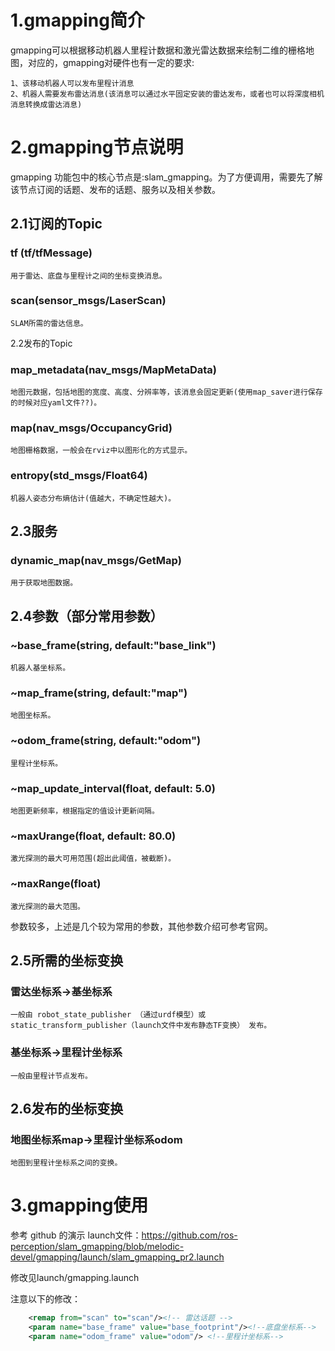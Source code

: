 # 1.gmapping简介
gmapping可以根据移动机器人里程计数据和激光雷达数据来绘制二维的栅格地图，对应的，gmapping对硬件也有一定的要求:

    1、该移动机器人可以发布里程计消息
    2、机器人需要发布雷达消息(该消息可以通过水平固定安装的雷达发布，或者也可以将深度相机消息转换成雷达消息)

# 2.gmapping节点说明

gmapping 功能包中的核心节点是:slam_gmapping。为了方便调用，需要先了解该节点订阅的话题、发布的话题、服务以及相关参数。
## 2.1订阅的Topic

### tf (tf/tfMessage)

    用于雷达、底盘与里程计之间的坐标变换消息。

### scan(sensor_msgs/LaserScan)

    SLAM所需的雷达信息。

2.2发布的Topic

### map_metadata(nav_msgs/MapMetaData)

    地图元数据，包括地图的宽度、高度、分辨率等，该消息会固定更新(使用map_saver进行保存的时候对应yaml文件??)。

### map(nav_msgs/OccupancyGrid)

    地图栅格数据，一般会在rviz中以图形化的方式显示。

### entropy(std_msgs/Float64)

    机器人姿态分布熵估计(值越大，不确定性越大)。

## 2.3服务

### dynamic_map(nav_msgs/GetMap)

    用于获取地图数据。

## 2.4参数（部分常用参数）

### ~base_frame(string, default:"base_link")

    机器人基坐标系。

### ~map_frame(string, default:"map")

    地图坐标系。

### ~odom_frame(string, default:"odom")

    里程计坐标系。

### ~map_update_interval(float, default: 5.0)

    地图更新频率，根据指定的值设计更新间隔。

### ~maxUrange(float, default: 80.0)

    激光探测的最大可用范围(超出此阈值，被截断)。

### ~maxRange(float)

    激光探测的最大范围。

参数较多，上述是几个较为常用的参数，其他参数介绍可参考官网。

## 2.5所需的坐标变换

### 雷达坐标系→基坐标系

    一般由 robot_state_publisher （通过urdf模型）或 static_transform_publisher（launch文件中发布静态TF变换） 发布。

### 基坐标系→里程计坐标系

    一般由里程计节点发布。

## 2.6发布的坐标变换

### 地图坐标系map→里程计坐标系odom

    地图到里程计坐标系之间的变换。

# 3.gmapping使用
参考 github 的演示 launch文件：https://github.com/ros-perception/slam_gmapping/blob/melodic-devel/gmapping/launch/slam_gmapping_pr2.launch

修改见launch/gmapping.launch

注意以下的修改：

```xml
    <remap from="scan" to="scan"/><!-- 雷达话题 -->
    <param name="base_frame" value="base_footprint"/><!--底盘坐标系-->
    <param name="odom_frame" value="odom"/> <!--里程计坐标系-->
```















